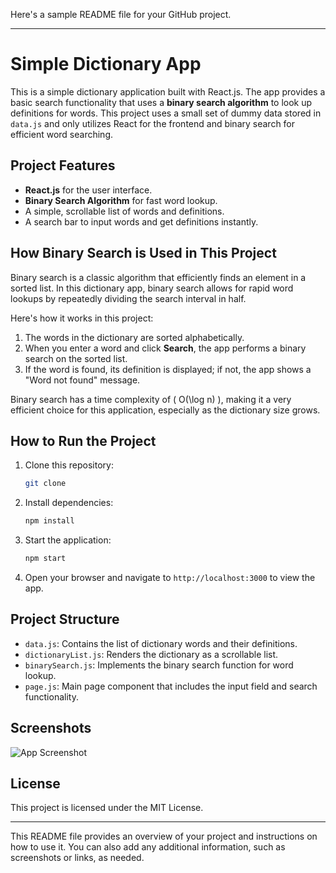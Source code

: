 Here's a sample README file for your GitHub project.

---

# Simple Dictionary App

This is a simple dictionary application built with React.js. The app provides a basic search functionality that uses a **binary search algorithm** to look up definitions for words. This project uses a small set of dummy data stored in `data.js` and only utilizes React for the frontend and binary search for efficient word searching.

## Project Features

- **React.js** for the user interface.
- **Binary Search Algorithm** for fast word lookup.
- A simple, scrollable list of words and definitions.
- A search bar to input words and get definitions instantly.

## How Binary Search is Used in This Project

Binary search is a classic algorithm that efficiently finds an element in a sorted list. In this dictionary app, binary search allows for rapid word lookups by repeatedly dividing the search interval in half.

Here's how it works in this project:

1. The words in the dictionary are sorted alphabetically.
2. When you enter a word and click **Search**, the app performs a binary search on the sorted list.
3. If the word is found, its definition is displayed; if not, the app shows a "Word not found" message.

Binary search has a time complexity of \( O(\log n) \), making it a very efficient choice for this application, especially as the dictionary size grows.

## How to Run the Project

1. Clone this repository:
   ```bash
   git clone
   ```
2. Install dependencies:
   ```bash
   npm install
   ```
3. Start the application:
   ```bash
   npm start
   ```
4. Open your browser and navigate to `http://localhost:3000` to view the app.

## Project Structure

- `data.js`: Contains the list of dictionary words and their definitions.
- `dictionaryList.js`: Renders the dictionary as a scrollable list.
- `binarySearch.js`: Implements the binary search function for word lookup.
- `page.js`: Main page component that includes the input field and search functionality.

## Screenshots

![App Screenshot](path-to-screenshot.png)

## License

This project is licensed under the MIT License.

---

This README file provides an overview of your project and instructions on how to use it. You can also add any additional information, such as screenshots or links, as needed.
